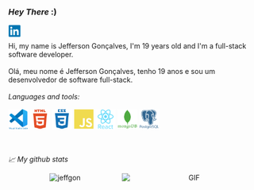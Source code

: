 ### <b><i>Hey There</i></b> :)
<a href="https://www.linkedin.com/in/jeffgonlima/">
  <img align="left" alt="Jeff's LinkedIN" width="25px" src="https://raw.githubusercontent.com/devicons/devicon/1119b9f84c0290e0f0b38982099a2bd027a48bf1/icons/linkedin/linkedin-original.svg" />
</a>
<br></br>
Hi, my name is Jefferson Gonçalves, I'm 19 years old and I'm a full-stack software developer.
<br></br>
Olá, meu nome é Jefferson Gonçalves, tenho 19 anos e sou um desenvolvedor de software full-stack.
<br></br>
<i>Languages and tools:</i>  
<br></br>
<div>
  <code><img height="40" src="https://raw.githubusercontent.com/devicons/devicon/master/icons/vscode/vscode-original-wordmark.svg"></code>
  <code><img height="40" src="https://raw.githubusercontent.com/devicons/devicon/1119b9f84c0290e0f0b38982099a2bd027a48bf1/icons/html5/html5-plain-wordmark.svg"></code>
  <code><img height="40" src="https://raw.githubusercontent.com/devicons/devicon/1119b9f84c0290e0f0b38982099a2bd027a48bf1/icons/css3/css3-plain-wordmark.svg"></code>
  <code><img height="40" src="https://raw.githubusercontent.com/devicons/devicon/1119b9f84c0290e0f0b38982099a2bd027a48bf1/icons/javascript/javascript-plain.svg"></code>
  <code><img height="40" src="https://raw.githubusercontent.com/devicons/devicon/master/icons/react/react-original-wordmark.svg"></code>
  <code><img height="40" src="https://raw.githubusercontent.com/devicons/devicon/master/icons/mongodb/mongodb-plain-wordmark.svg"></code>
  <code><img height="40" src="https://raw.githubusercontent.com/devicons/devicon/master/icons/postgresql/postgresql-plain-wordmark.svg"></code>
 </div>
<br></br>


<i>📈 My github stats</i>

<p align="center"> <img src="https://github-readme-stats.vercel.app/api?username=jeffgon&show_icons=true&theme=gotham" alt="jeffgon" />
  
<img align="right" alt="GIF" src="https://github.com/abhisheknaiidu/abhisheknaiidu/blob/master/code.gif?raw=true" width="275" height="195" />
